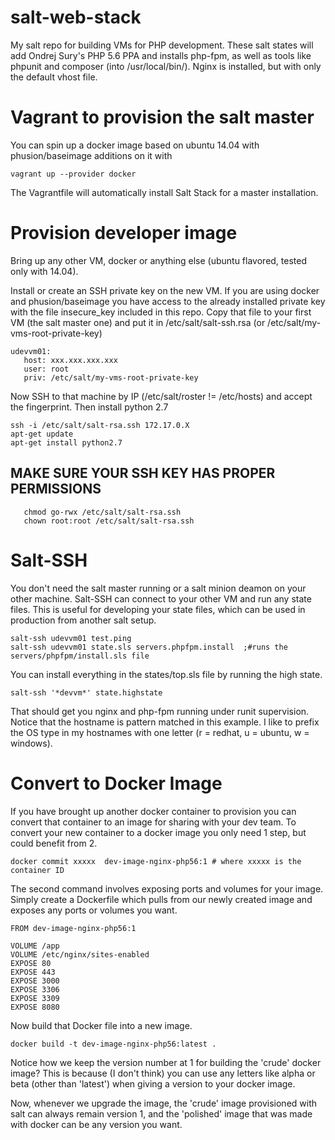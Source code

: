 salt-web-stack
==============

My salt repo for building VMs for PHP development.  These salt states will add Ondrej Sury's PHP 5.6 PPA and installs php-fpm, as well as tools like phpunit and composer (into /usr/local/bin/).  Nginx is installed, but with only the default vhost file.


Vagrant to provision the salt master
=======
You can spin up a docker image based on ubuntu 14.04 with phusion/baseimage additions on it with
```
vagrant up --provider docker
```

The Vagrantfile will automatically install Salt Stack for a master installation.

Provision developer image
===================
Bring up any other VM, docker or anything else (ubuntu flavored, tested only with 14.04).  

Install or create an SSH private key on the new VM.  If you are using docker and phusion/baseimage you have access
to the already installed private key with the file insecure_key included in this repo.  Copy that file to your
first VM (the salt master one) and put it in /etc/salt/salt-ssh.rsa  (or /etc/salt/my-vms-root-private-key)

```
udevvm01:
   host: xxx.xxx.xxx.xxx
   user: root
   priv: /etc/salt/my-vms-root-private-key
```


Now SSH to that machine by IP (/etc/salt/roster != /etc/hosts) and accept the fingerprint.  Then install python 2.7

```
ssh -i /etc/salt/salt-rsa.ssh 172.17.0.X
apt-get update
apt-get install python2.7
```

MAKE SURE YOUR SSH KEY HAS PROPER PERMISSIONS
---
```
   chmod go-rwx /etc/salt/salt-rsa.ssh
   chown root:root /etc/salt/salt-rsa.ssh
```

Salt-SSH
===========
You don't need the salt master running or a salt minion deamon on your other machine.  Salt-SSH can connect to your
other VM and run any state files.  This is useful for developing your state files, which can be used in production
from another salt setup.

```
salt-ssh udevvm01 test.ping
salt-ssh udevvm01 state.sls servers.phpfpm.install  ;#runs the servers/phpfpm/install.sls file
```

You can install everything in the states/top.sls file by running the high state.

```
salt-ssh '*devvm*' state.highstate
```

That should get you nginx and php-fpm running under runit supervision.  Notice that the hostname is pattern matched
in this example.  I like to prefix the OS type in my hostnames with one letter (r = redhat, u = ubuntu, w = windows). 


Convert to Docker Image
===========
If you have brought up another docker container to provision you can convert that container to an image for sharing
with your dev team.  To convert your new container to a docker image you only need 1 step, but could benefit from 2.
```
docker commit xxxxx  dev-image-nginx-php56:1 # where xxxxx is the container ID
```

The second command involves exposing ports and volumes for your image.  Simply create a Dockerfile which pulls from
our newly created image and exposes any ports or volumes you want.

```
FROM dev-image-nginx-php56:1

VOLUME /app
VOLUME /etc/nginx/sites-enabled
EXPOSE 80
EXPOSE 443
EXPOSE 3000
EXPOSE 3306
EXPOSE 3309
EXPOSE 8080
```

Now build that Docker file into a new image.

```
docker build -t dev-image-nginx-php56:latest .
```
Notice how we keep the version number at 1 for building the 'crude' docker image?  This is because (I don't think) 
you can use any letters like alpha or beta (other than 'latest') when giving a version to your docker image.

Now, whenever we upgrade the image, the 'crude' image provisioned with salt can always remain version 1, and the 
'polished' image that was made with docker can be any version you want.
